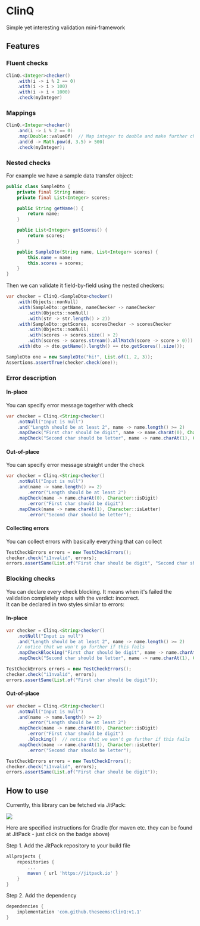 # ClinQ

Simple yet interesting validation mini-framework

## Features

### Fluent checks

```java
ClinQ.<Integer>checker()
	.with(i -> i % 2 == 0)
	.with(i -> i > 100)
	.with(i -> i < 1000)
	.check(myInteger)
```

### Mappings

```java
ClinQ.<Integer>checker()
	.and(i -> i % 2 == 0)
	.map(Double::valueOf)  // Map integer to double and make further checks with it
	.and(d -> Math.pow(d, 3.5) > 500)
	.check(myInteger);
```

### Nested checks

For example we have a sample data transfer object:

```java
public class SampleDto {
	private final String name;
	private final List<Integer> scores;

	public String getName() {
		return name;
	}

	public List<Integer> getScores() {
		return scores;
	}

	public SampleDto(String name, List<Integer> scores) {
		this.name = name;
		this.scores = scores;
	}
}
```

Then we can validate it field-by-field using the nested checkers:

```java
var checker = ClinQ.<SampleDto>checker()
    .with(Objects::nonNull)
    .with(SampleDto::getName, nameChecker -> nameChecker
	    .with(Objects::nonNull)
	    .with(str -> str.length() > 2))
    .with(SampleDto::getScores, scoresChecker -> scoresChecker
	    .with(Objects::nonNull)
	    .with(scores -> scores.size() > 2)
	    .with(scores -> scores.stream().allMatch(score -> score > 0)))
    .with(dto -> dto.getName().length() == dto.getScores().size());

SampleDto one = new SampleDto("hi!", List.of(1, 2, 3));
Assertions.assertTrue(checker.check(one));
```

### Error description

#### In-place

You can specify error message together with check

```java
var checker = Clinq.<String>checker()
	.notNull("Input is null")
	.and("Length should be at least 2", name -> name.length() >= 2)
	.mapCheck("First char should be digit", name -> name.charAt(0), Character::isDigit)
	.mapCheck("Second char should be letter", name -> name.charAt(1), Character::isLetter);
```

#### Out-of-place

You can specify error message straight under the check

```java
var checker = Clinq.<String>checker()
	.notNull("Input is null")
	.and(name -> name.length() >= 2)
	    .error("Length should be at least 2")
	.mapCheck(name -> name.charAt(0), Character::isDigit)
	    .error("First char should be digit")
	.mapCheck(name -> name.charAt(1), Character::isLetter)
	    .error("Second char should be letter");
```

#### Collecting errors

You can collect errors with basically everything that can collect

```java
TestCheckErrors errors = new TestCheckErrors();
checker.check("i1nvalid", errors);
errors.assertSame(List.of("First char should be digit", "Second char should be letter"));
```

### Blocking checks

You can declare every check blocking. It means when it's failed the validation completely stops with the verdict:
incorrect.  
It can be declared in two styles similar to errors:

#### In-place

```java
var checker = Clinq.<String>checker()
	.notNull("Input is null")
	.and("Length should be at least 2", name -> name.length() >= 2)
	// notice that we won't go further if this fails
	.mapCheckBlocking("First char should be digit", name -> name.charAt(0), Character::isDigit)
	.mapCheck("Second char should be letter", name -> name.charAt(1), Character::isLetter);

TestCheckErrors errors = new TestCheckErrors();
checker.check("i1nvalid", errors);
errors.assertSame(List.of("First char should be digit"));
```

#### Out-of-place

```java
var checker = Clinq.<String>checker()
	.notNull("Input is null")
	.and(name -> name.length() >= 2)
	    .error("Length should be at least 2")
	.mapCheck(name -> name.charAt(0), Character::isDigit)
	    .error("First char should be digit")
	    .blocking()  // notice that we won't go further if this fails
	.mapCheck(name -> name.charAt(1), Character::isLetter)
	    .error("Second char should be letter");

TestCheckErrors errors = new TestCheckErrors();
checker.check("i1nvalid", errors);
errors.assertSame(List.of("First char should be digit"));
```

## How to use

Currently, this library can be fetched via JitPack:

[![](https://jitpack.io/v/theseems/ClinQ.svg)](https://jitpack.io/#theseems/ClinQ)

Here are specified instructions for Gradle (for maven etc. they can be found at JitPack - just click on the badge above)

Step 1. Add the JitPack repository to your build file

```groovy
allprojects {
    repositories {
        ...
        maven { url 'https://jitpack.io' }
    }
}
```

Step 2. Add the dependency

```groovy
dependencies {
    implementation 'com.github.theseems:ClinQ:v1.1'
}
```
